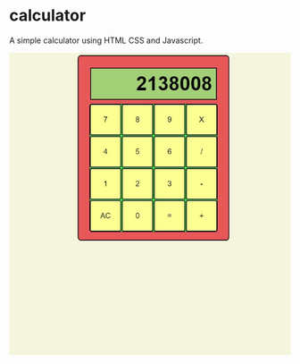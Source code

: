 # calculator
<p>A simple calculator using HTML CSS and Javascript. </p>
<img src="./Calculator.Jpg" />

